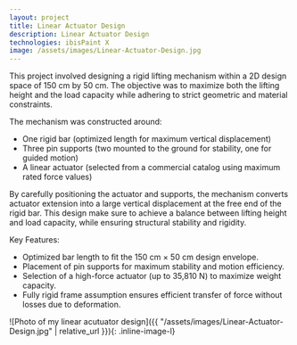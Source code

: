 ```yaml
---
layout: project
title: Linear Actuator Design
description: Linear Actuator Design
technologies: ibisPaint X
image: /assets/images/Linear-Actuator-Design.jpg
---
```


This project involved designing a rigid lifting mechanism within a 2D design space of 150 cm by 50 cm. The objective was to maximize both the lifting height and the load capacity while adhering to strict geometric and material constraints. 

The mechanism was constructed around: 
- One rigid bar (optimized length for maximum vertical displacement) 
- Three pin supports (two mounted to the ground for stability, one for guided motion) 
- A linear actuator (selected from a commercial catalog using maximum rated force values) 

By carefully positioning the actuator and supports, the mechanism converts actuator extension into a large vertical displacement at the free end of the rigid bar. This design make sure to achieve a balance between lifting height and load capacity, while ensuring structural stability and rigidity. 

Key Features: 
- Optimized bar length to fit the 150 cm × 50 cm design envelope. 
- Placement of pin supports for maximum stability and motion efficiency. 
- Selection of a high-force actuator (up to 35,810 N) to maximize weight capacity. 
- Fully rigid frame assumption ensures efficient transfer of force without losses due to deformation.

![Photo of my linear acutuator design]({{ "/assets/images/Linear-Actuator-Design.jpg" | relative_url }}){: .inline-image-l}
